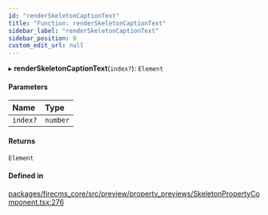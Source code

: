 ```yaml
---
id: "renderSkeletonCaptionText"
title: "Function: renderSkeletonCaptionText"
sidebar_label: "renderSkeletonCaptionText"
sidebar_position: 0
custom_edit_url: null
---
```


▸ **renderSkeletonCaptionText**(`index?`): `Element`

#### Parameters

| Name | Type |
| :------ | :------ |
| `index?` | `number` |

#### Returns

`Element`

#### Defined in

[packages/firecms_core/src/preview/property_previews/SkeletonPropertyComponent.tsx:276](https://github.com/FireCMSco/firecms/blob/d45f3739/packages/firecms_core/src/preview/property_previews/SkeletonPropertyComponent.tsx#L276)
